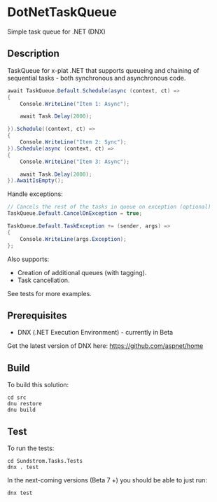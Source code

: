 # DotNetTaskQueue
Simple task queue for .NET (DNX)

## Description

TaskQueue for x-plat .NET that supports queueing and chaining of sequential tasks - both synchronous and asynchronous code.

```csharp
await TaskQueue.Default.Schedule(async (context, ct) =>
{
    Console.WriteLine("Item 1: Async");

    await Task.Delay(2000);

}).Schedule((context, ct) =>
{
    Console.WriteLine("Item 2: Sync");
}).Schedule(async (context, ct) =>
{
    Console.WriteLine("Item 3: Async");

    await Task.Delay(2000);
}).AwaitIsEmpty();
```

Handle exceptions:

```csharp
// Cancels the rest of the tasks in queue on exception (optional)
TaskQueue.Default.CancelOnException = true;

TaskQueue.Default.TaskException += (sender, args) =>
{
    Console.WriteLine(args.Exception);
};
```

Also supports:

* Creation of additional queues (with tagging).
* Task cancellation.

See tests for more examples.

## Prerequisites

* DNX (.NET Execution Environment) - currently in Beta

Get the latest version of DNX here: https://github.com/aspnet/home

## Build

To build this solution:

```shell
cd src
dnu restore
dnu build
```

## Test

To run the tests:
    
```shell
cd Sundstrom.Tasks.Tests
dnx . test
```

In the next-coming versions (Beta 7 +) you should be able to just run:

```shell
dnx test
```